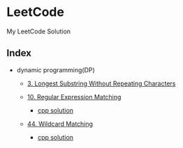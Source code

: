 # LeetCode
My LeetCode Solution

## Index

* dynamic programming(DP) 
    * [3. Longest Substring Without Repeating Characters](https://leetcode.com/problems/longest-substring-without-repeating-characters/)
    * [10. Regular Expression Matching](https://leetcode.com/problems/regular-expression-matching/) 
       * [cpp solution](https://github.com/zerdzhong/LeetCode/blob/master/cpp/problems/10_Regular_Expression_Matching/solution.cpp)

    * [44. Wildcard Matching](https://leetcode.com/problems/wildcard-matching/)
        * [cpp solution](https://github.com/zerdzhong/LeetCode/blob/master/cpp/problems/44_Wildcard_Matching/solution.cpp)

